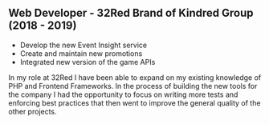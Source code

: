 ## Web Developer - 32Red Brand of Kindred Group (2018 - 2019)

* Develop the new Event Insight service
* Create and maintain new promotions
* Integrated new version of the game APIs

In my role at 32Red I have been able to expand on my existing knowledge of PHP and Frontend Frameworks.
In the process of building the new tools for the company I had the opportunity to focus
on writing more tests and enforcing best practices that then went to improve the general quality of the other projects.


